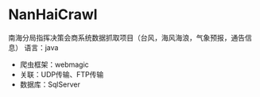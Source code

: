 # NanHaiCrawl
南海分局指挥决策会商系统数据抓取项目（台风，海风海浪，气象预报，通告信息）
语言：java 
- 爬虫框架：webmagic
- 关联：UDP传输、FTP传输
- 数据库：SqlServer
